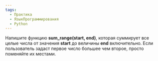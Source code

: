 ```yaml
---
tags:
  - Практика
  - ЯзыкПрограммирования
  - Python
---
```

Напишите функцию **sum_range(start, end)**, которая суммирует все целые числа от значения **start** до величины **end** включительно. Если пользователь задаст первое число большее чем второе, просто поменяйте их местами.